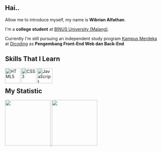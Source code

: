 ## Hai..

Allow me to introduce myself, my name is **Wibrian Alfathan**.

I'm a **college student** at [BINUS University (Malang)](https://binus.ac.id/malang/).

Currently I'm still pursuing an independent study program [Kampus Merdeka](https://kampusmerdeka.kemdikbud.go.id/) at [Dicoding](https://www.dicoding.com/) as **Pengembang Front-End Web dan Back-End**

## Skills That I Learn
<img align="left" alt="HTML5" title="HTML5" width="50px" height="50px" src="https://upload.wikimedia.org/wikipedia/commons/6/61/HTML5_logo_and_wordmark.svg" />
<img align="left" alt="CSS3" title="CSS3" width="50px" height="50px" src="https://upload.wikimedia.org/wikipedia/commons/d/d5/CSS3_logo_and_wordmark.svg" />
<img align="left" alt="JavaScript" title="JavaScript" width="50px" heigth="50px" src="https://upload.wikimedia.org/wikipedia/commons/9/99/Unofficial_JavaScript_logo_2.svg" />
<br />
<br />

## My Statistic
<p align="left">
<a href="https://github.com/Wibrian">
  <img height="150em" src="https://github-readme-stats-eight-theta.vercel.app/api?username=Wibrian&show_icons=true&theme=midnight-purple&include_all_commits=true&count_private=true"/>
  <img height="150em" src="https://github-readme-stats-eight-theta.vercel.app/api/top-langs/?username=Wibrian&layout=compact&langs_count=8&theme=midnight-purple"/>
</a>
</p>

<!---
Wibrian/Wibrian is a ✨ special ✨ repository because its `README.md` (this file) appears on your GitHub profile.
You can click the Preview link to take a look at your changes.
--->
